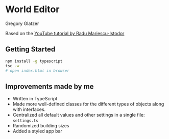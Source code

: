 # World Editor

Gregory Glatzer

Based on the [YouTube tutorial by Radu Mariescu-Istodor](https://www.youtube.com/watch?v=5iHejdqYIa8&t=10233s)

## Getting Started

```bash
npm install -g typescript
tsc -w
# open index.html in browser
```

## Improvements made by me

-   Written in TypeScript
-   Made more well-defined classes for the different types of objects along with interfaces.
-   Centralized all default values and other settings in a single file: `settings.ts`
-   Randomized building sizes
-   Added a styled app bar
